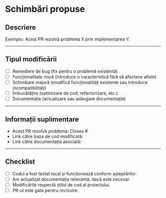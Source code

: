# Schimbări propuse
<!--
  Mulțumim pentru contribuția ta! 🙌
  Te rugăm să nu ștergi nicio secțiune din acest șablon (decât dacă este specificat). 
  Acest lucru ne ajută să procesăm mai rapid pull request-ul tău.
-->

## Descriere
<!-- 
  Explică pe scurt ce modificări aduce acest PR și de ce sunt importante. 
  Include scopul schimbărilor și orice detalii relevante.
-->

Exemplu: Acest PR rezolvă problema X prin implementarea Y.

---

## Tipul modificării
<!--
  Bifează tipul de modificare pe care îl aduce acest PR. Alege doar **o singură** opțiune!
  Dacă sunt necesare mai multe modificări de tipuri diferite, împarte-le în PR-uri separate.
-->

- [ ] Remediere de bug (fix pentru o problemă existentă)
- [ ] Funcționalitate nouă (introduce o caracteristică fără să afecteze altele)
- [ ] Schimbare majoră (modifică funcționalități existente sau introduce incompatibilități)
- [ ] Îmbunătățire (optimizare de cod, refactorizare, etc.)
- [ ] Documentație (actualizare sau adăugare documentație)

---

## Informații suplimentare
<!--
  Include orice informații adiționale care pot fi utile pentru recenzori.
  Poți adăuga link-uri către probleme relevante, capturi de ecran, decizii de design sau orice alt context.
-->

- Acest PR rezolvă problema: Closes #
- Link către baza de cod modificată: 
- Link către documentația asociată: 

---

## Checklist
<!--
  Bifează doar acele puncte care se aplică PR-ului tău.
  Dacă nu ești sigur de un punct, menționează în secțiunea "Informații suplimentare".
-->

- [ ] Codul a fost testat local și funcționează conform așteptărilor.
- [ ] Am actualizat documentația relevantă, dacă este necesar.
- [ ] Modificările respectă stilul de cod al proiectului.
- [ ] PR-ul este gata pentru revizuire.
